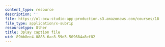 ```yaml
---
content_type: resource
description: ''
file: https://ol-ocw-studio-app-production.s3.amazonaws.com/courses/18-065-matrix-methods-in-data-analysis-signal-processing-and-machine-learning-spring-2018/89bb8ee408836ac859d3509684a8ef82_or6C4yBk_SY.srt
file_type: application/x-subrip
resourcetype: Other
title: 3play caption file
uid: 89bb8ee4-0883-6ac8-59d3-509684a8ef82
---
```

